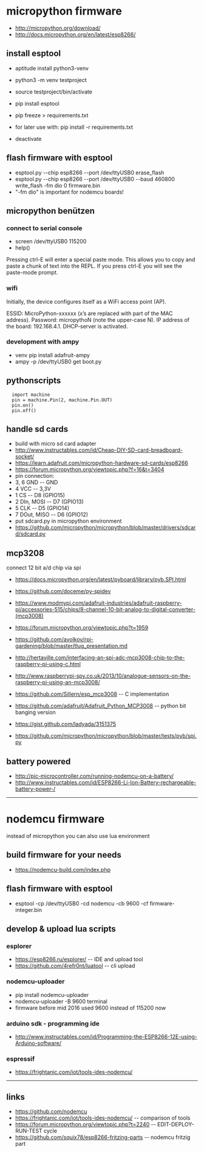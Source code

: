 # micropython firmware
* http://micropython.org/download/
* http://docs.micropython.org/en/latest/esp8266/

## install esptool 
* aptitude install python3-venv
* python3 -m venv testproject
* source testproject/bin/activate
* pip install esptool
* pip freeze > requirements.txt
 * for later use with: pip install -r requirements.txt

* deactivate

## flash firmware with esptool 
* esptool.py --chip esp8266 --port /dev/ttyUSB0 erase_flash 
* esptool.py --chip esp8266 --port /dev/ttyUSB0 --baud 460800 write_flash -fm dio 0 firmware.bin
 * "-fm dio" is important for nodemcu boards!

## micropython benützen
### connect to serial console
* screen /dev/ttyUSB0 115200
* help()

Pressing ctrl-E will enter a special paste mode. This allows you to copy and
paste a chunk of text into the REPL. If you press ctrl-E you will see the
paste-mode prompt.

### wifi
Initially, the device configures itself as a WiFi access point (AP).

ESSID: MicroPython-xxxxxx (x’s are replaced with part of the MAC address).
Password: micropythoN (note the upper-case N).
IP address of the board: 192.168.4.1.
DHCP-server is activated.

### development with ampy
* venv pip install adafruit-ampy
* ampy -p /dev/ttyUSB0 get boot.py


## pythonscripts

```
  import machine
  pin = machine.Pin(2, machine.Pin.OUT)
  pin.on()
  pin.off()
```

## handle sd cards
* build with micro sd card adapter
 * http://www.instructables.com/id/Cheap-DIY-SD-card-breadboard-socket/
* https://learn.adafruit.com/micropython-hardware-sd-cards/esp8266
* https://forum.micropython.org/viewtopic.php?f=16&t=3404
* pin connection:
 * 3, 6 GND -- GND
 * 4 VCC -- 3,3V
 * 1 CS -- D8 (GPIO15)
 * 2 DIn, MOSI -- D7 (GPIO13)
 * 5 CLK -- D5 (GPIO14)
 * 7 DOut, MISO -- D6 (GPIO12)
* put sdcard.py in micropython environment
 * https://github.com/micropython/micropython/blob/master/drivers/sdcard/sdcard.py

## mcp3208
connect 12 bit a/d chip via spi
* https://docs.micropython.org/en/latest/pyboard/library/pyb.SPI.html
 * https://github.com/doceme/py-spidev
 * https://www.modmypi.com/adafruit-industries/adafruit-raspberry-pi/accessories-515/chips/8-channel-10-bit-analog-to-digital-converter-(mcp3008)

* https://forum.micropython.org/viewtopic.php?t=1959
* https://github.com/avolkov/rpi-gardening/blob/master/tlug_presentation.md
* http://hertaville.com/interfacing-an-spi-adc-mcp3008-chip-to-the-raspberry-pi-using-c.html
* http://www.raspberrypi-spy.co.uk/2013/10/analogue-sensors-on-the-raspberry-pi-using-an-mcp3008/
 * https://github.com/Sillern/esp_mcp3008 -- C implementation
* https://github.com/adafruit/Adafruit_Python_MCP3008 -- python bit banging version
 * https://gist.github.com/ladyada/3151375 
 * https://github.com/micropython/micropython/blob/master/tests/pyb/spi.py


## battery powered
* http://pic-microcontroller.com/running-nodemcu-on-a-battery/
* http://www.instructables.com/id/ESP8266-Li-Ion-Battery-rechargeable-battery-power-/

----
# nodemcu firmware
instead of micropython you can also use lua environment

## build firmware for your needs
* https://nodemcu-build.com/index.php

## flash firmware with esptool
* esptool -cp /dev/ttyUSB0 -cd nodemcu -cb 9600 -cf firmware-integer.bin

## develop & upload lua scripts
### esplorer
* https://esp8266.ru/esplorer/ -- IDE and upload tool
 * https://github.com/4refr0nt/luatool -- cli upload

### nodemcu-uploader
* pip install nodemcu-uploader
* nodemcu-uploader -B 9600 terminal
 * firmware before mid 2016 used 9600 instead of 115200 now

### arduino sdk - programming ide
 * http://www.instructables.com/id/Programming-the-ESP8266-12E-using-Arduino-software/

### espressif
* https://frightanic.com/iot/tools-ides-nodemcu/

----
## links
* https://github.com/nodemcu
* https://frightanic.com/iot/tools-ides-nodemcu/ -- comparison of tools
* https://forum.micropython.org/viewtopic.php?t=2240 -- EDIT-DEPLOY-RUN-TEST cycle
* https://github.com/squix78/esp8266-fritzing-parts -- nodemcu fritzig part
